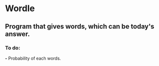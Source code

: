 # Wordle

## Program that gives words, which can be today's answer.

### To do:
**-** Probability of each words.
